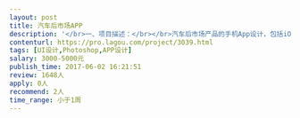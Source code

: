 ```yaml
---                
layout: post       
title: 汽车后市场APP           
description: '</br>一、项目描述：</br></br>汽车后市场产品的手机App设计，包括iOS和Android两端，主要做汽车维修，保养，洗车等服务</br>'     
contenturl: https://pro.lagou.com/project/3039.html      
tags: [UI设计,Photoshop,APP设计]            
salary: 3000-5000元          
publish_time: 2017-06-02 16:21:51         
review: 1648人                   
apply: 0人                   
recommend: 2人                   
time_range: 小于1周              
---                 
```

